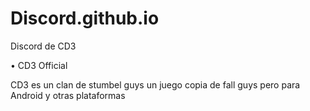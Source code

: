 # Discord.github.io
Discord de CD3

• CD3 Official

CD3 es un clan de stumbel guys un juego copia de fall guys pero para Android y otras plataformas 
